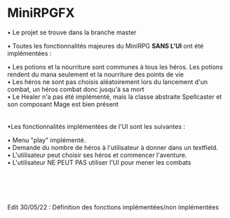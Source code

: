 # MiniRPGFX
• Le projet se trouve dans la branche master

• Toutes les fonctionnalités majeures du MiniRPG **SANS L'UI** ont été implémentées : <br>

  • Les potions et la nourriture sont communes à tous les héros. Les potions rendent du mana seulement et la nourriture des points de vie <br>
  • Les héros ne sont pas choisis aléatoirement lors du lancement d'un combat, un héros combat donc jusqu'à sa mort <br>
  • Le Healer n'a pas été implémenté, mais la classe abstraite Spellcaster et son composant Mage est bien présent <br>
 <br>
 <br>
•Les fonctionnalités implémentées de l'UI sont les suivantes : <br>

  • Menu "play" implémenté. <br>
  • Demande du nombre de héros à l'utilisateur à donner dans un textfield. <br>
  • L'utilisateur peut choisir ses héros et commencer l'aventure. <br>
  • L'utilisateur NE PEUT PAS utiliser l'UI pour mener les combats <br>
<br>
<br>
<br>
<br>
<br>
Edit 30/05/22 : Définition des fonctions implémentées/non implémentées



